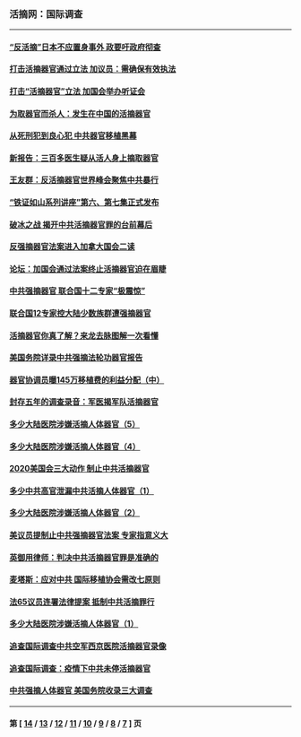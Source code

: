 ### 活摘网：国际调查
---
#### [“反活摘”日本不应置身事外 政要吁政府彻查](../../pages/nf5947/n13971188.md?05100430) 
#### [打击活摘器官通过立法 加议员：需确保有效执法](../../pages/nf5947/n13886356.md?05100430) 
#### [打击“活摘器官”立法 加国会举办听证会](../../pages/nf5947/n13869362.md?05100430) 
#### [为取器官而杀人：发生在中国的活摘器官](../../pages/nf5947/n13794731.md?05100430) 
#### [从死刑犯到良心犯 中共器官移植黑幕](../../pages/nf5947/n13764669.md?05100430) 
#### [新报告：三百多医生疑从活人身上摘取器官](../../pages/nf5947/n13703044.md?05100430) 
#### [王友群：反活摘器官世界峰会聚焦中共暴行](../../pages/nf5947/n13250738.md?05100430) 
#### [“铁证如山系列讲座”第六、第七集正式发布](../../pages/nf5947/n13106287.md?05100430) 
#### [破冰之战 揭开中共活摘器官罪的台前幕后](../../pages/nf5947/n13082457.md?05100430) 
#### [反强摘器官法案进入加拿大国会二读](../../pages/nf5947/n13033450.md?05100430) 
#### [论坛：加国会通过法案终止活摘器官迫在眉睫](../../pages/nf5947/n13029839.md?05100430) 
#### [中共强摘器官 联合国十二专家“极震惊”](../../pages/nf5947/n13024313.md?05100430) 
#### [联合国12专家控大陆少数族群遭强摘器官](../../pages/nf5947/n13023877.md?05100430) 
#### [活摘器官你真了解？来龙去脉图解一次看懂](../../pages/nf5947/n13013820.md?05100430) 
#### [美国务院详录中共强摘法轮功器官报告](../../pages/nf5947/n12944519.md?05100430) 
#### [器官协调员曝145万移植费的利益分配（中）](../../pages/nf5947/n12894547.md?05100430) 
#### [封存五年的调查录音：军医揭军队活摘器官](../../pages/nf5947/n12798692.md?05100430) 
#### [多少大陆医院涉嫌活摘人体器官（5）](../../pages/nf5947/n12768383.md?05100430) 
#### [多少大陆医院涉嫌活摘人体器官（4）](../../pages/nf5947/n12664434.md?05100430) 
#### [2020美国会三大动作 制止中共活摘器官](../../pages/nf5947/n12682004.md?05100430) 
#### [多少中共高官泄漏中共活摘人体器官（1）](../../pages/nf5947/n12671234.md?05100430) 
#### [多少大陆医院涉嫌活摘人体器官（2）](../../pages/nf5947/n12655589.md?05100430) 
#### [美议员提制止中共强摘器官法案 专家指意义大](../../pages/nf5947/n12630561.md?05100430) 
#### [英御用律师：判决中共活摘器官罪是准确的](../../pages/nf5947/n12580740.md?05100430) 
#### [麦塔斯：应对中共 国际移植协会需改七原则](../../pages/nf5947/n12514711.md?05100430) 
#### [法65议员连署法律提案 抵制中共活摘罪行](../../pages/nf5947/n12437047.md?05100430) 
#### [多少大陆医院涉嫌活摘人体器官（1）](../../pages/nf5947/n12414284.md?05100430) 
#### [追查国际调查中共空军西京医院活摘器官录像](../../pages/nf5947/n12348837.md?05100430) 
#### [追查国际调查：疫情下中共未停活摘器官](../../pages/nf5947/n12273415.md?05100430) 
#### [中共强摘人体器官 美国务院收录三大调查](../../pages/nf5947/n12181488.md?05100430) 

---
#### 第 [ [14](./14.md?05100430) / [13](./13.md?05100430) / [12](./12.md?05100430) / [11](./11.md?05100430) / [10](./10.md?05100430) / [9](./9.md?05100430) / [8](./8.md?05100430) / [7](./7.md?05100430) ] 页
